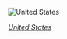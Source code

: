 
![United States](https://www.gstatic.com/prettyearth/assets/full/5045.jpg)

*[United States](https://www.google.com/maps/@45.785707,-85.423617,15z/data=!3m1!1e3)*
